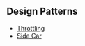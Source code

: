 ## Design Patterns

* [Throttling](./src/main/pattern/throttling)
* [Side Car](./src/main/pattern/side_car)

